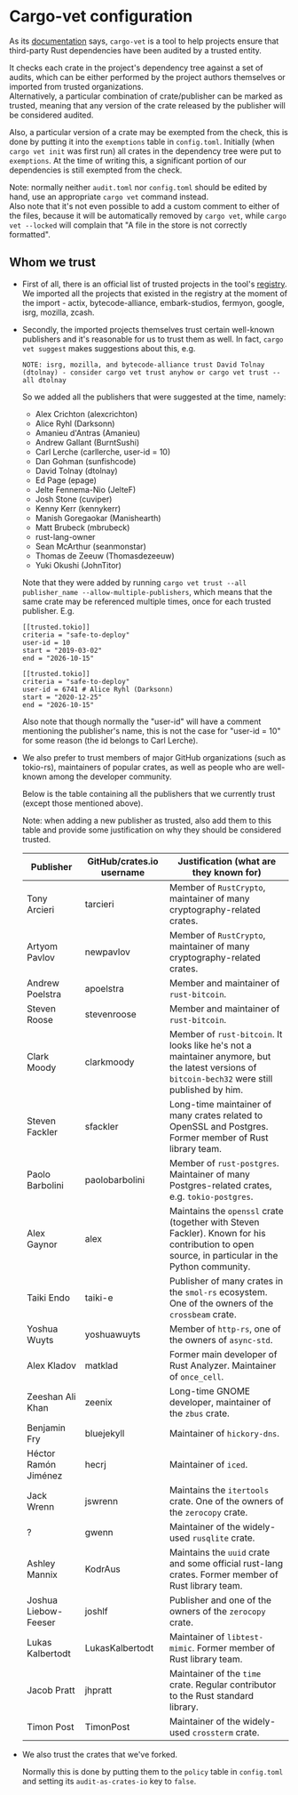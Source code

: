 # Cargo-vet configuration

As its [documentation](https://mozilla.github.io/cargo-vet/index.html) says, `cargo-vet` is a tool to help projects
ensure that third-party Rust dependencies have been audited by a trusted entity.

It checks each crate in the project's dependency tree against a set of audits, which can be either performed
by the project authors themselves or imported from trusted organizations.\
Alternatively, a particular combination of crate/publisher can be marked as trusted, meaning that
any version of the crate released by the publisher will be considered audited.

Also, a particular version of a crate may be exempted from the check, this is done by putting it
into the `exemptions` table in `config.toml`. Initially (when `cargo vet init` was first run)
all crates in the dependency tree were put to `exemptions`. At the time of writing this,
a significant portion of our dependencies is still exempted from the check.

Note: normally neither `audit.toml` nor `config.toml` should be edited by hand, use an appropriate
`cargo vet` command instead.\
Also note that it's not even possible to add a custom comment to either of the files, because it
will be automatically removed by `cargo vet`, while `cargo vet --locked` will complain that
"A file in the store is not correctly formatted".

## Whom we trust

- First of all, there is an official list of trusted projects in the tool's
    [registry](https://raw.githubusercontent.com/bholley/cargo-vet/main/registry.toml).
    We imported all the projects that existed in the registry at the moment of the import -
    actix, bytecode-alliance, embark-studios, fermyon, google, isrg, mozilla, zcash.

- Secondly, the imported projects themselves trust certain well-known publishers and it's reasonable
    for us to trust them as well. In fact, `cargo vet suggest` makes suggestions about this, e.g.
    ```
    NOTE: isrg, mozilla, and bytecode-alliance trust David Tolnay (dtolnay) - consider cargo vet trust anyhow or cargo vet trust --all dtolnay
    ```
    So we added all the publishers that were suggested at the time, namely:
    - Alex Crichton (alexcrichton)
    - Alice Ryhl (Darksonn)
    - Amanieu d'Antras (Amanieu)
    - Andrew Gallant (BurntSushi)
    - Carl Lerche (carllerche, user-id = 10)
    - Dan Gohman (sunfishcode)
    - David Tolnay (dtolnay)
    - Ed Page (epage)
    - Jelte Fennema-Nio (JelteF)
    - Josh Stone (cuviper)
    - Kenny Kerr (kennykerr)
    - Manish Goregaokar (Manishearth)
    - Matt Brubeck (mbrubeck)
    - rust-lang-owner
    - Sean McArthur (seanmonstar)
    - Thomas de Zeeuw (Thomasdezeeuw)
    - Yuki Okushi (JohnTitor)

    Note that they were added by running `cargo vet trust --all publisher_name --allow-multiple-publishers`, which means
    that the same crate may be referenced multiple times, once for each trusted publisher. E.g.
    ```
    [[trusted.tokio]]
    criteria = "safe-to-deploy"
    user-id = 10
    start = "2019-03-02"
    end = "2026-10-15"

    [[trusted.tokio]]
    criteria = "safe-to-deploy"
    user-id = 6741 # Alice Ryhl (Darksonn)
    start = "2020-12-25"
    end = "2026-10-15"
    ```

    Also note that though normally the "user-id" will have a comment mentioning the publisher's name,
    this is not the case for "user-id = 10" for some reason (the id belongs to Carl Lerche).

- We also prefer to trust members of major GitHub organizations (such as tokio-rs), maintainers of popular crates, as
    well as people who are well-known among the developer community.

    Below is the table containing all the publishers that we currently trust (except those mentioned above).

    Note: when adding a new publisher as trusted, also add them to this table and provide some justification
    on why they should be considered trusted.

    | **Publisher** | **GitHub/crates.io username** | **Justification (what are they known for)** |
    |---------------|-------------------|-------------------|
    | Tony Arcieri | tarcieri | Member of `RustCrypto`, maintainer of many cryptography-related crates. |
    | Artyom Pavlov | newpavlov | Member of `RustCrypto`, maintainer of many cryptography-related crates. |
    | Andrew Poelstra | apoelstra | Member and maintainer of `rust-bitcoin`. |
    | Steven Roose | stevenroose | Member and maintainer of `rust-bitcoin`. |
    | Clark Moody | clarkmoody | Member of `rust-bitcoin`. It looks like he's not a maintainer anymore, but the latest versions of `bitcoin-bech32` were still published by him. |
    | Steven Fackler | sfackler | Long-time maintainer of many crates related to OpenSSL and Postgres. Former member of Rust library team. |
    | Paolo Barbolini | paolobarbolini | Member of `rust-postgres`. Maintainer of many Postgres-related crates, e.g. `tokio-postgres`. |
    | Alex Gaynor | alex | Maintains the `openssl` crate (together with Steven Fackler). Known for his contribution to open source, in particular in the Python community. |
    | Taiki Endo | taiki-e | Publisher of many crates in the `smol-rs` ecosystem. One of the owners of the `crossbeam` crate. |
    | Yoshua Wuyts | yoshuawuyts | Member of `http-rs`, one of the owners of `async-std`. |
    | Alex Kladov | matklad | Former main developer of Rust Analyzer. Maintainer of `once_cell`. |
    | Zeeshan Ali Khan | zeenix | Long-time GNOME developer, maintainer of the `zbus` crate. |
    | Benjamin Fry | bluejekyll | Maintainer of `hickory-dns`. |
    | Héctor Ramón Jiménez | hecrj | Maintainer of `iced`. |
    | Jack Wrenn | jswrenn | Maintains the `itertools` crate. One of the owners of the `zerocopy` crate. |
    | ? | gwenn | Maintainer of the widely-used `rusqlite` crate. |
    | Ashley Mannix | KodrAus | Maintains the `uuid` crate and some official rust-lang crates. Former member of Rust library team. |
    | Joshua Liebow-Feeser | joshlf | Publisher and one of the owners of the `zerocopy` crate. |
    | Lukas Kalbertodt | LukasKalbertodt | Maintainer of `libtest-mimic`. Former member of Rust library team. |
    | Jacob Pratt | jhpratt | Maintainer of the `time` crate. Regular contributor to the Rust standard library. |
    | Timon Post| TimonPost | Maintainer of the widely-used `crossterm` crate. |

- We also trust the crates that we've forked.

    Normally this is done by putting them to the `policy` table in `config.toml` and setting its
    `audit-as-crates-io` key to `false`.
